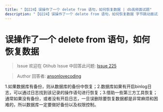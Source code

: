 ```yaml
---
title: "【Q224】误操作了一个 delete from 语句，如何恢复数据 | db高频面试题"
description: "【Q224】误操作了一个 delete from 语句，如何恢复数据 字节跳动面试题、阿里腾讯面试题、美团小米面试题。"
---
```


# 误操作了一个 delete from 语句，如何恢复数据

> Issue
> 欢迎在 Gtihub Issue 中回答此问题: [Issue 225](https://github.com/shfshanyue/Daily-Question/issues/225)

> Author
> 回答者: [ansonlovecoding](https://github.com/ansonlovecoding)

1.如果数据库有备份，则从数据库的备份中恢复；2.数据库如果有开启binlog日志，可以通过日志找到该记录的操作语句进行恢复；3.借助一些第三方工具恢复；
通常如果没有备份，或者没有开启日志，一旦误删除要恢复数据都是非常麻烦和困难的，所以数据库一定要做好备份以及权限控制。

